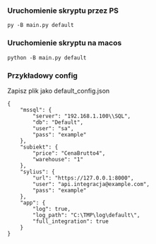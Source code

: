 ### Uruchomienie skryptu przez PS
```
py -B main.py default
```

### Uruchomienie skryptu na macos
```
python -B main.py default
```

### Przykładowy config
Zapisz plik jako default_config.json
```
{
    "mssql": {
        "server": "192.168.1.100\\SQL",
        "db": "Default",
        "user": "sa",
        "pass": "example"
    },
    "subiekt": {
        "price": "CenaBrutto4",
        "warehouse": "1"
    },
    "sylius": {
        "url": "https://127.0.0.1:8000",
        "user": "api.integracja@example.com",
        "pass": "example"
    },
    "app": {
        "log": true,
        "log_path": "C:\TMP\log\default\",
        "full_integration": true
    }
}
```